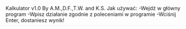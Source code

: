 Kalkulator v1.0
By A.M.,D.F.,T.W. and K.S.
Jak używać:
-Wejdź w główny program
-Wpisz działanie zgodnie z poleceniami w programie
-Wciśnij Enter, dostaniesz wynik!
